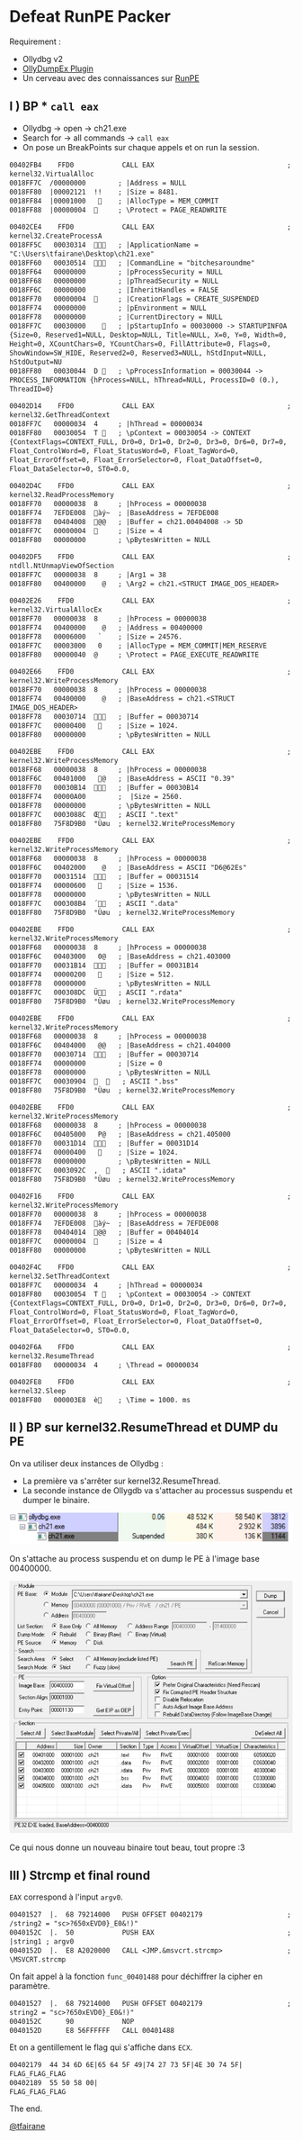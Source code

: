 # Defeat RunPE Packer

Requirement :

* Ollydbg v2
* [OllyDumpEx Plugin](http://low-priority.appspot.com/ollydumpex/)
* Un cerveau avec des connaissances sur [RunPE](https://gist.github.com/tfairane/034167792e8d1b044273)

## I ) BP * `call eax`

* Ollydbg -> open -> ch21.exe
* Search for -> all commands -> `call eax`
* On pose un BreakPoints sur chaque appels et on run la session.

```
00402FB4    FFD0            CALL EAX                                 ; kernel32.VirtualAlloc
0018FF7C  /00000000        ; |Address = NULL
0018FF80  |00002121  !!    ; |Size = 8481.
0018FF84  |00001000       ; |AllocType = MEM_COMMIT
0018FF88  |00000004       ; \Protect = PAGE_READWRITE
```

```
00402CE4    FFD0            CALL EAX                                 ; kernel32.CreateProcessA
0018FF5C   00030314     ; |ApplicationName = "C:\Users\tfairane\Desktop\ch21.exe"
0018FF60   00030514     ; |CommandLine = "bitchesaroundme"
0018FF64   00000000        ; |pProcessSecurity = NULL
0018FF68   00000000        ; |pThreadSecurity = NULL
0018FF6C   00000000        ; |InheritHandles = FALSE
0018FF70   00000004       ; |CreationFlags = CREATE_SUSPENDED
0018FF74   00000000        ; |pEnvironment = NULL
0018FF78   00000000        ; |CurrentDirectory = NULL
0018FF7C   00030000       ; |pStartupInfo = 00030000 -> STARTUPINFOA {Size=0, Reserved1=NULL, Desktop=NULL, Title=NULL, X=0, Y=0, Width=0, Height=0, XCountChars=0, YCountChars=0, FillAttribute=0, Flags=0, ShowWindow=SW_HIDE, Reserved2=0, Reserved3=NULL, hStdInput=NULL, hStdOutput=NU
0018FF80   00030044  D    ; \pProcessInformation = 00030044 -> PROCESS_INFORMATION {hProcess=NULL, hThread=NULL, ProcessID=0 (0.), ThreadID=0}
```

```
00402D14    FFD0            CALL EAX                                 ; kernel32.GetThreadContext
0018FF7C   00000034  4     ; |hThread = 00000034
0018FF80   00030054  T    ; \pContext = 00030054 -> CONTEXT {ContextFlags=CONTEXT_FULL, Dr0=0, Dr1=0, Dr2=0, Dr3=0, Dr6=0, Dr7=0, Float_ControlWord=0, Float_StatusWord=0, Float_TagWord=0, Float_ErrorOffset=0, Float_ErrorSelector=0, Float_DataOffset=0, Float_DataSelector=0, ST0=0.0,
```

```
00402D4C    FFD0            CALL EAX                                 ; kernel32.ReadProcessMemory
0018FF70   00000038  8     ; |hProcess = 00000038
0018FF74   7EFDE008  àý~  ; |BaseAddress = 7EFDE008
0018FF78   00404008  @@   ; |Buffer = ch21.00404008 -> 5D
0018FF7C   00000004       ; |Size = 4
0018FF80   00000000        ; \pBytesWritten = NULL
```

```
00402DF5    FFD0            CALL EAX                                 ; ntdll.NtUnmapViewOfSection
0018FF7C   00000038  8     ; |Arg1 = 38
0018FF80   00400000    @   ; \Arg2 = ch21.<STRUCT IMAGE_DOS_HEADER>
```

```
00402E26    FFD0            CALL EAX                                 ; kernel32.VirtualAllocEx
0018FF70   00000038  8     ; |hProcess = 00000038
0018FF74   00400000    @   ; |Address = 00400000
0018FF78   00006000   `    ; |Size = 24576.
0018FF7C   00003000   0    ; |AllocType = MEM_COMMIT|MEM_RESERVE
0018FF80   00000040  @     ; \Protect = PAGE_EXECUTE_READWRITE
```

```
00402E66    FFD0            CALL EAX                                 ; kernel32.WriteProcessMemory
0018FF70   00000038  8     ; |hProcess = 00000038
0018FF74   00400000    @   ; |BaseAddress = ch21.<STRUCT IMAGE_DOS_HEADER>
0018FF78   00030714     ; |Buffer = 00030714
0018FF7C   00000400       ; |Size = 1024.
0018FF80   00000000        ; \pBytesWritten = NULL
```

```
00402EBE    FFD0            CALL EAX                                 ; kernel32.WriteProcessMemory
0018FF68   00000038  8     ; |hProcess = 00000038
0018FF6C   00401000   @   ; |BaseAddress = ASCII "0.39"
0018FF70   00030B14     ; |Buffer = 00030B14
0018FF74   00000A00        ;  |Size = 2560.
0018FF78   00000000        ; \pBytesWritten = NULL
0018FF7C   0003088C  Œ   ; ASCII ".text"
0018FF80   75F8D9B0  °Ùøu  ; kernel32.WriteProcessMemory
```

```
00402EBE    FFD0            CALL EAX                                 ; kernel32.WriteProcessMemory
0018FF68   00000038  8     ; |hProcess = 00000038
0018FF6C   00402000    @   ; |BaseAddress = ASCII "D6@62Es"
0018FF70   00031514     ; |Buffer = 00031514
0018FF74   00000600       ; |Size = 1536.
0018FF78   00000000        ; \pBytesWritten = NULL
0018FF7C   000308B4  ´   ; ASCII ".data"
0018FF80   75F8D9B0  °Ùøu  ; kernel32.WriteProcessMemory
```

```
00402EBE    FFD0            CALL EAX                                 ; kernel32.WriteProcessMemory
0018FF68   00000038  8     ; |hProcess = 00000038
0018FF6C   00403000   0@   ; |BaseAddress = ch21.403000
0018FF70   00031B14     ; |Buffer = 00031B14
0018FF74   00000200       ; |Size = 512.
0018FF78   00000000        ; \pBytesWritten = NULL
0018FF7C   000308DC  Ü   ; ASCII ".rdata"
0018FF80   75F8D9B0  °Ùøu  ; kernel32.WriteProcessMemory
```

```
00402EBE    FFD0            CALL EAX                                 ; kernel32.WriteProcessMemory
0018FF68   00000038  8     ; |hProcess = 00000038
0018FF6C   00404000   @@   ; |BaseAddress = ch21.404000
0018FF70   00030714     ; |Buffer = 00030714
0018FF74   00000000        ; |Size = 0
0018FF78   00000000        ; \pBytesWritten = NULL
0018FF7C   00030904  	   ; ASCII ".bss"
0018FF80   75F8D9B0  °Ùøu  ; kernel32.WriteProcessMemory
```

```
00402EBE    FFD0            CALL EAX                                 ; kernel32.WriteProcessMemory
0018FF68   00000038  8     ; |hProcess = 00000038
0018FF6C   00405000   P@   ; |BaseAddress = ch21.405000
0018FF70   00031D14     ; |Buffer = 00031D14
0018FF74   00000400       ; |Size = 1024.
0018FF78   00000000        ; \pBytesWritten = NULL
0018FF7C   0003092C  ,	   ; ASCII ".idata"
0018FF80   75F8D9B0  °Ùøu  ; kernel32.WriteProcessMemory
```

```
00402F16    FFD0            CALL EAX                                 ; kernel32.WriteProcessMemory
0018FF70   00000038  8     ; |hProcess = 00000038
0018FF74   7EFDE008  àý~  ; |BaseAddress = 7EFDE008
0018FF78   00404014  @@   ; |Buffer = 00404014
0018FF7C   00000004       ; |Size = 4
0018FF80   00000000        ; \pBytesWritten = NULL
```

```
00402F4C    FFD0            CALL EAX                                 ; kernel32.SetThreadContext
0018FF7C   00000034  4     ; |hThread = 00000034
0018FF80   00030054  T    ; \pContext = 00030054 -> CONTEXT {ContextFlags=CONTEXT_FULL, Dr0=0, Dr1=0, Dr2=0, Dr3=0, Dr6=0, Dr7=0, Float_ControlWord=0, Float_StatusWord=0, Float_TagWord=0, Float_ErrorOffset=0, Float_ErrorSelector=0, Float_DataOffset=0, Float_DataSelector=0, ST0=0.0,
```

```
00402F6A    FFD0            CALL EAX                                 ; kernel32.ResumeThread
0018FF80   00000034  4     ; \Thread = 00000034
```

```
00402FE8    FFD0            CALL EAX                                 ; kernel32.Sleep
0018FF80   000003E8  è    ; \Time = 1000. ms
```

## II ) BP sur kernel32.ResumeThread et DUMP du PE

On va utiliser deux instances de Ollydbg :

* La première va s'arrêter sur kernel32.ResumeThread.
* La seconde instance de Ollygdb va s'attacher au processus suspendu et dumper le binaire.

![runpe2](./img/runpe1.jpg)

On s'attache au process suspendu et on dump le PE à l'image base 00400000.

![runpe3](./img/runpe2.jpg)

Ce qui nous donne un nouveau binaire tout beau, tout propre :3

## III ) Strcmp et final round

```EAX``` correspond à l'input ```argv0```.

```
00401527  |.  68 79214000   PUSH OFFSET 00402179                     ; /string2 = "sc>?650xEVD0}_E0&!)"
0040152C  |.  50            PUSH EAX                                 ; |string1 ; argv0
0040152D  |.  E8 A2020000   CALL <JMP.&msvcrt.strcmp>                ; \MSVCRT.strcmp
```

On fait appel à la fonction ```func_00401488``` pour déchiffrer la cipher en paramètre.

```
00401527  |.  68 79214000   PUSH OFFSET 00402179                     ; string2 = "sc>?650xEVD0}_E0&!)"
0040152C      90            NOP
0040152D      E8 56FFFFFF   CALL 00401488
```

Et on a gentillement le flag qui s'affiche dans ```ECX```.

```
00402179  44 34 6D 6E|65 64 5F 49|74 27 73 5F|4E 30 74 5F| FLAG_FLAG_FLAG
00402189  55 50 58 00|                                     FLAG_FLAG_FLAG
```

The end.

[@tfairane](https://twitter.com/tfairane)
